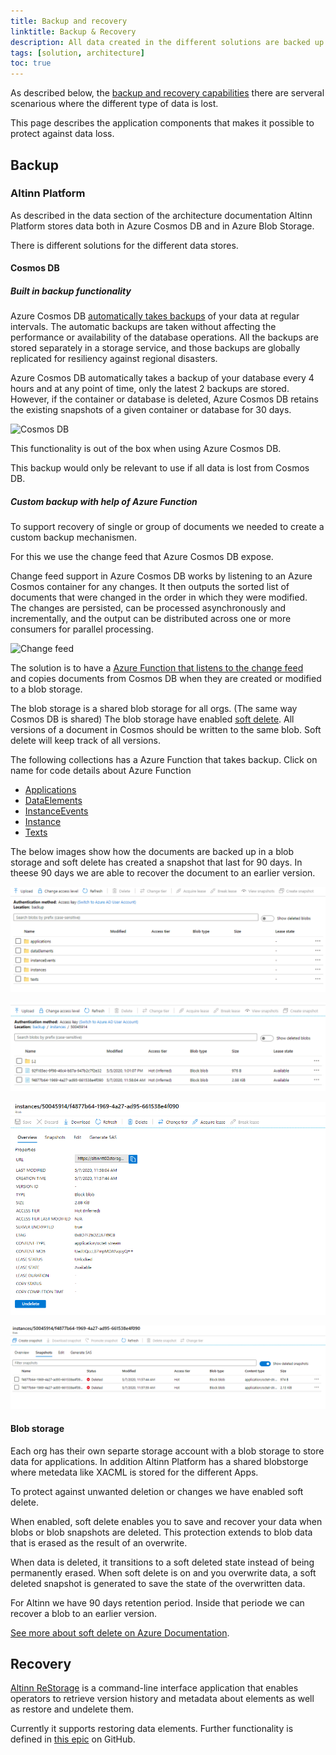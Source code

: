 ```yaml
---
title: Backup and recovery
linktitle: Backup & Recovery
description: All data created in the different solutions are backed up so it is possible to restore it in case of data loss.
tags: [solution, architecture]
toc: true
---
```


As described below, the [backup and recovery capabilities](/teknologi/altinnstudio/architecture/capabilities/devops/platformoperations/)
there are serveral scenarious where the different type of data is lost.

This page describes the application components that makes it possible to protect against data loss.

## Backup

### Altinn Platform

As described in the data section of the architecture documentation Altinn Platform stores data both in
Azure Cosmos DB and in Azure Blob Storage.

There is different solutions for the different data stores.

#### Cosmos DB

##### Built in backup functionality

Azure Cosmos DB [automatically takes backups](https://docs.microsoft.com/en-us/azure/cosmos-db/online-backup-and-restore)
of your data at regular intervals. The automatic backups are taken without affecting the performance
or availability of the database operations. All the backups are stored separately in a storage service, and those backups
are globally replicated for resiliency against regional disasters.

Azure Cosmos DB automatically takes a backup of your database every 4 hours and at any point of time, only the
latest 2 backups are stored. However, if the container or database is deleted, Azure Cosmos DB retains the existing
snapshots of a given container or database for 30 days.

![Cosmos DB](https://user-images.githubusercontent.com/13309071/77288403-0ae90300-6cd8-11ea-8be0-73bbda082fab.png "Cosmos DB")

This functionality is out of the box when using Azure Cosmos DB.

This backup would only be relevant to use if all data is lost from Cosmos DB.

##### Custom backup with help of Azure Function

To support recovery of single or group of documents we needed to create a custom backup mechanismen.

For this we use the change feed that Azure Cosmos DB expose.

Change feed support in Azure Cosmos DB works by listening to an Azure Cosmos container for any changes. It then
outputs the sorted list of documents that were changed in the order in which they were modified. The changes are
persisted, can be processed asynchronously and incrementally, and the output can be distributed across one or
more consumers for parallel processing.

 ![Change feed](https://user-images.githubusercontent.com/13309071/77245359-4b844600-6c1e-11ea-9960-b09dd9a05d92.png "Change feed")

The solution is to have a [Azure Function that listens to the change feed](https://docs.microsoft.com/en-us/azure/cosmos-db/change-feed-functions)  
and copies documents from Cosmos DB when they are created or modified to a blob storage. 

The blob storage is a shared blob storage for all orgs.  (The same way Cosmos DB is shared)
The blob storage have enabled [soft delete](https://docs.microsoft.com/en-us/azure/storage/blobs/storage-blob-soft-delete?tabs=azure-portal).
All versions of a document in Cosmos should be written to the same blob. Soft delete will keep track of all versions.

The following collections has a Azure Function that takes backup. Click on name for code details about Azure Function

- [Applications](https://github.com/Altinn/altinn-studio/blob/master/src/Altinn.Platform/Altinn.Platform.Storage/CosmosBackup/Applications/Applications.cs)
- [DataElements](https://github.com/Altinn/altinn-studio/blob/master/src/Altinn.Platform/Altinn.Platform.Storage/CosmosBackup/DataElements/DataElements.cs)
- [InstanceEvents](https://github.com/Altinn/altinn-studio/blob/master/src/Altinn.Platform/Altinn.Platform.Storage/CosmosBackup/InstanceEvents/InstanceEvents.cs)
- [Instance](https://github.com/Altinn/altinn-studio/tree/master/src/Altinn.Platform/Altinn.Platform.Storage/CosmosBackup/Instances)
- [Texts](https://github.com/Altinn/altinn-studio/blob/master/src/Altinn.Platform/Altinn.Platform.Storage/CosmosBackup/Texts/Texts.cs)

The below images show how the documents are backed up in a blob storage and soft delete has created a snapshot that last for 90 days. 
In theese 90 days we are able to recover the document to an earlier version.

![DB collections](containers.png "The containers for the different cosmos DB collections")

![A list of blobs](blobs.png "A list of blobs for a given party")

![Details for a document](document-details.png "Details for a document, like when it was created and when last changed")

![A list of snapshots](snapshots.png "A list of snapshots that can be used to restore the document to an earlier version")


#### Blob storage

Each org has their own separte storage account with a blob storage to store data for applications. 
In addition Altinn Platform has a shared blobstorge where metedata like XACML is stored for the different Apps. 

To protect against unwanted deletion or changes we have enabled soft delete. 

When enabled, soft delete enables you to save and recover your data when blobs or blob snapshots are deleted. 
This protection extends to blob data that is erased as the result of an overwrite.

When data is deleted, it transitions to a soft deleted state instead of being permanently erased. 
When soft delete is on and you overwrite data, a soft deleted snapshot is generated to save the state of the overwritten data. 

For Altinn we have 90 days retention period. Inside that periode we can recover a blob to an earlier version.

[See more about soft delete on Azure Documentation](https://docs.microsoft.com/en-us/azure/storage/blobs/storage-blob-soft-delete?tabs=azure-portal).


## Recovery

[Altinn ReStorage](../.../../../../../../../../../teknologi/altinnstudio/solutions/altinn-restorage/) is a command-line interface application that enables operators to
retrieve version history and metadata about elements as well as restore and undelete them.

Currently it supports restoring data elements. Further functionality is defined in [this epic](https://github.com/Altinn/altinn-studio/issues/4152) on GitHub.

